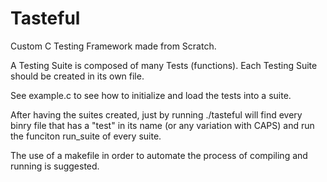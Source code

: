 # Tasteful
Custom C Testing Framework made from Scratch.

A Testing Suite is composed of many Tests (functions). Each Testing Suite should be created in its own file.

See example.c to see how to initialize and load the tests into a suite.

After having the suites created, just by running ./tasteful will find every binry file that has a "test" in its name (or any variation with CAPS) and run the funciton run_suite of every suite.

The use of a makefile in order to automate the process of compiling and running is suggested.

